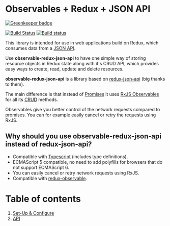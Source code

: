 # Observables + Redux + JSON API

[![Greenkeeper badge](https://badges.greenkeeper.io/kristerkari/observable-redux-json-api.svg)](https://greenkeeper.io/)

[![Build Status](https://travis-ci.org/kristerkari/observable-redux-json-api.svg?branch=master)](https://travis-ci.org/kristerkari/observable-redux-json-api)
[![Build status](https://ci.appveyor.com/api/projects/status/39y7dxu90yive4vb/branch/master?svg=true)](https://ci.appveyor.com/project/kristerkari/observable-redux-json-api/branch/master)

This library is intended for use in web applications build on Redux, which consumes data from a [JSON API](http://jsonapi.org/).

Use **observable-redux-json-api** to have one simple way of storing resource objects in Redux state along with it's CRUD API, which provides easy ways to create, read, update and delete resources.

**observable-redux-json-api** is a library based on [redux-json-api](https://github.com/stonecircle/redux-json-api) (big thanks to them).

The main difference is that instead of [Promises](https://developer.mozilla.org/en-US/docs/Web/JavaScript/Reference/Global_Objects/Promise) it uses [RxJS Observables](http://reactivex.io/rxjs/) for all its [CRUD](https://en.wikipedia.org/wiki/Create,_read,_update_and_delete) methods.

Observables give you better control of the network requests compared to promises. You can for example easily cancel or retry the requests using RxJS.

## Why should you use observable-redux-json-api instead of redux-json-api?

- Compatible with [Typescript](https://www.typescriptlang.org/) (includes type definitions).
- ECMAScript 5 compatible, no need to add polyfills for browsers that do not support ECMAScript 6.
- You can easily cancel or retry network requests using RxJS.
- Compatible with [redux-observable](https://redux-observable.js.org/).

# Table of contents
1. [Set-Up & Configure](docs/set-up-configure.md)
1. [API](docs/api.md)
